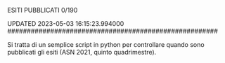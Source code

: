 ESITI PUBBLICATI 0/190 

UPDATED 2023-05-03 16:15:23.994000
######################################################

Si tratta di un semplice script in python per controllare quando sono pubblicati gli esiti (ASN 2021, quinto quadrimestre).

